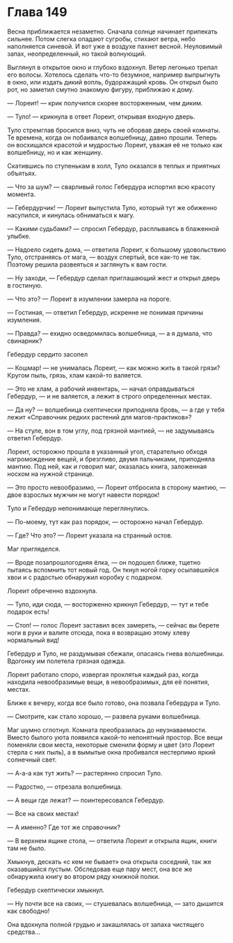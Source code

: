 # Глава 149

Весна приближается незаметно. Сначала солнце начинает припекать сильнее. Потом слегка опадают сугробы, стихают ветра, небо наполняется синевой. И вот уже в воздухе пахнет весной. Неуловимый запах, неопределенный, но такой волнующий.

Выглянул в открытое окно и глубоко вздохнул. Ветер легонько трепал его волосы. Хотелось сделать что-то безумное, например выпрыгнуть в окно, или издать дикий вопль, будоражащий кровь. Он открыл было рот, но заметил смутно знакомую фигуру, приближаю к дому. 

— Лореит! — крик получился скорее восторженным, чем диким.

— Туло! — крикнула в ответ Лореит, открывая входную дверь.

Туло стремглав бросился вниз, чуть не оборвав дверь своей комнаты. Те времена, когда он побаивался волшебницу, давно прошли. Теперь он восхищался красотой и мудростью Лореит, уважая её не только как волшебницу, но и как женщину.

Скатившись по ступенькам в холл, Туло оказался в теплых и приятных объятьях.

— Что за шум? — сварливый голос Гебердура испортил всю красоту момента.

— Гебердурчик! — Лореит выпустила Туло, который тут же обиженно насупился, и кинулась обниматься к магу.

— Какими судьбами? — спросил Гебердур, расплываясь в блаженной улыбке.

— Надоело сидеть дома, — ответила Лореит, к большому удовольствию Туло, отстраняясь от мага, — воздух спертый, все как-то не так. Поэтому решила развеяться и заглянуть к вам гости.

— Ну заходи, — Гебердур сделал приглашающий жест и открыл дверь в гостиную.

— Что это? — Лореит в изумлении замерла на пороге.

— Гостиная, — ответил Гебердур, искренне не понимая причины изумления.

— Правда? — ехидно осведомилась волшебница, — а я думала, что свинарник?

Гебердур сердито засопел

— Кошмар! — не унималась Лореит, — как можно жить в такой грязи? Кругом пыль, грязь, хлам какой-то валяется.

— Это не хлам, а рабочий инвентарь, — начал оправдываться Гебердур, — и не валяется, а лежит в строго определенных местах.

— Да ну? — волшебница скептически приподняла бровь, — а где у тебя лежит «Справочник редких растений для магов-практиков»?

— На стуле, вон в том углу, под грязной мантией, — не задумываясь ответил Гебердур.

Лореит, осторожно прошла в указанный угол, старательно обходя нагромождение вещей, и брезгливо, двумя пальчиками, приподняла мантию. Под ней, как и говорил маг, оказалась книга, заложенная носком на нужной странице. 

— Это просто невообразимо, — Лореит отбросила в сторону мантию, — двое взрослых мужчин не могут навести порядок!

Туло и Гебердур непонимающе переглянулись.

— По-моему, тут как раз порядок, — осторожно начал Гебердур.

— Где? Что это? — Лореит указала на странный остов.

Маг пригляделся.

— Вроде позапрошлогодняя ёлка, — он подошел ближе, тщетно пытаясь вспомнить тот новый год. Он ткнул ногой горку осыпавшейся хвои и с радостью обнаружил коробку с подарком.

Лореит обреченно вздохнула.

— Туло, иди сюда, — восторженно крикнул Гебердур, — тут и тебе подарок есть!

— Стоп! — голос Лореит заставил всех замереть, — сейчас вы берете ноги в руки и валите отсюда, пока я возвращаю этому хлеву нормальный вид!

Гебердур и Туло, не раздумывая сбежали, опасаясь гнева волшебницы. Вдогонку им полетела грязная одежда.

Лореит работало споро, извергая проклятья каждый раз, когда находила невообразимые вещи, в невообразимых, для её понятия, местах.

Ближе к вечеру, когда все было готово, она позвала Гебердура и Туло.

— Смотрите, как стало хорошо, — развела руками волшебница.

Маг шумно сглотнул. Комната преобразилась до неузнаваемости. Вместо былого уюта появился какой-то непонятный простор. Все вещи поменяли свои места, некоторые сменили форму и цвет (это Лореит стерла с них пыль), а в вымытые окна пробивался нестерпимо яркий солнечный свет.

— А-а-а как тут жить? — растерянно спросил Туло.

— Радостно, — отрезала волшебница.

— А вещи где лежат? — поинтересовался Гебердур.

— Все на своих местах!

— А именно? Где тот же справочник?

— В верхнем ящике стола, — ответила Лореит и открыла ящик, книги там не было.

Хмыкнув, дескать «с кем не бывает» она открыла соседний, так же оказавшийся пустым. Обследовав еще пару мест, она все же обнаружила книгу во втором ряду книжной полки.

Гебердур скептически хмыкнул.

— Ну почти все на своих, — стушевалась волшебница, — зато дышится как свободно!

Она вдохнула полной грудью и закашлялась от запаха чистящего средства...


